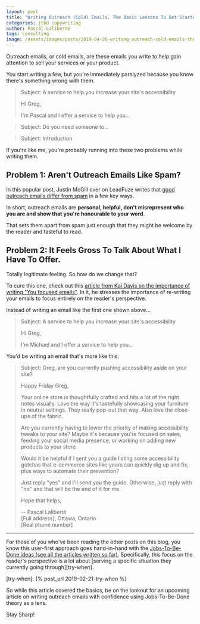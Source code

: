 ```yaml
---
layout: post
title: "Writing Outreach (Cold) Emails, The Basic Lessons To Get Started"
categories: jtbd copywriting
author: Pascal Laliberté
tags: consulting
image: /assets/images/posts/2019-04-26-writing-outreach-cold-emails-the-basic-lessons-to-get-started.jpg
---
```


Outreach emails, or cold emails, are these emails you write to help gain attention to sell your services or your product.

You start writing a few, but you're immediately paralyzed because you know there's something wrong with them.

> Subject: A service to help you increase your site's accessibility
> 
> Hi Greg,
> 
> I'm Pascal and I offer a service to help you...

> Subject: Do you need someone to...

> Subject: Introduction

If you're like me, you're probably running into these two problems while writing them.

## Problem 1: Aren't Outreach Emails Like Spam?

In this popular post, Justin McGill over on LeadFuze writes that [good outreach emails differ from spam][not-spam] in a few key ways.

In short, outreach emails are **personal, helpful, don't misrepresent who you are and show that you're honourable to your word**. 

That sets them apart from spam just enough that they might be welcome by the reader and tasteful to read.

[not-spam]: https://www.leadfuze.com/what-is-cold-email-and-is-it-spam/

## Problem 2: It Feels Gross To Talk About What I Have To Offer.

Totally legitimate feeling. So how do we change that?

To cure this one, check out this [article from Kai Davis on the importance of writing "You focused emails"][you-focused]. In it, he stresses the importance of re-writing your emails to focus entirely on the reader's perspective.

[you-focused]: https://kaidavis.com/you/

Instead of writing an email like the first one shown above...

> Subject: A service to help you increase your site's accessibility
> 
> Hi Greg,
> 
> I'm Michael and I offer a service to help you...

You'd be writing an email that's more like this:

> Subject: Greg, are you currently pushing accessibility aside on your site?
> 
> Happy Friday Greg,
> 
> Your online store is thoughtfully crafted and hits a lot of the right notes visually. Love the way it's tastefully showcasing your furniture in neutral settings. They really pop-out that way. Also love the close-ups of the fabric.
>
> Are you currently having to lower the priority of making accessibility tweaks to your site? Maybe it's because you're focused on sales, feeding your social media presence, or working on adding new products to your store.
>
> Would it be helpful if I sent you a guide listing some accessibility gotchas that e-commerce sites like yours can quickly dig up and fix, plus ways to automate their prevention?
> 
> Just reply "yes" and I'll send you the guide. Otherwise, just reply with "no" and that will be the end of it for me.
>
> Hope that helps,
>
> --
> Pascal Laliberté  
> [Full address], Ottawa, Ontario  
> [Real phone number]

---

For those of you who've been reading the other posts on this blog, you know this user-first approach goes hand-in-hand with the [Jobs-To-Be-Done ideas (see all the articles written so far)](/). Specifically, this focus on the reader's perspective is a lot about [serving a specific situation they currently going through][try-when].

[try-when]: {% post_url 2019-02-21-try-when %}

So while this article covered the basics, be on the lookout for an upcoming article on writing outreach emails with confidence using Jobs-To-Be-Done theory as a lens.

Stay Sharp!
